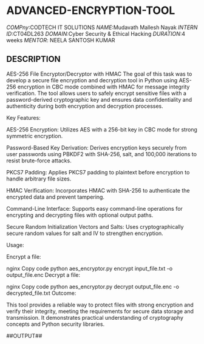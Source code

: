 # ADVANCED-ENCRYPTION-TOOL
*COMPny*:CODTECH IT SOLUTIONS
*NAME*:Mudavath Mallesh Nayak
*INTERN ID*:CT04DL263
*DOMAIN*:Cyber Security & Ethical Hacking
*DURATION*:4 weeks
*MENTOR*: NEELA SANTOSH KUMAR
## DESCRIPTION ##
AES-256 File Encryptor/Decryptor with HMAC
  The goal of this task was to develop a secure file encryption and decryption tool in Python using AES-256 encryption in CBC mode combined with HMAC for message integrity verification. The tool allows users to safely encrypt sensitive files with a password-derived cryptographic key and ensures data confidentiality and authenticity during both encryption and decryption processes.

Key Features:

AES-256 Encryption: Utilizes AES with a 256-bit key in CBC mode for strong symmetric encryption.

Password-Based Key Derivation: Derives encryption keys securely from user passwords using PBKDF2 with SHA-256, salt, and 100,000 iterations to resist brute-force attacks.

PKCS7 Padding: Applies PKCS7 padding to plaintext before encryption to handle arbitrary file sizes.

HMAC Verification: Incorporates HMAC with SHA-256 to authenticate the encrypted data and prevent tampering.

Command-Line Interface: Supports easy command-line operations for encrypting and decrypting files with optional output paths.

Secure Random Initialization Vectors and Salts: Uses cryptographically secure random values for salt and IV to strengthen encryption.

Usage:

Encrypt a file:

nginx
Copy code
python aes_encryptor.py encrypt input_file.txt -o output_file.enc
Decrypt a file:

nginx
Copy code
python aes_encryptor.py decrypt output_file.enc -o decrypted_file.txt
Outcome:

This tool provides a reliable way to protect files with strong encryption and verify their integrity, meeting the requirements for secure data storage and transmission. It demonstrates practical understanding of cryptography concepts and Python security libraries.

##OUTPUT##
 
